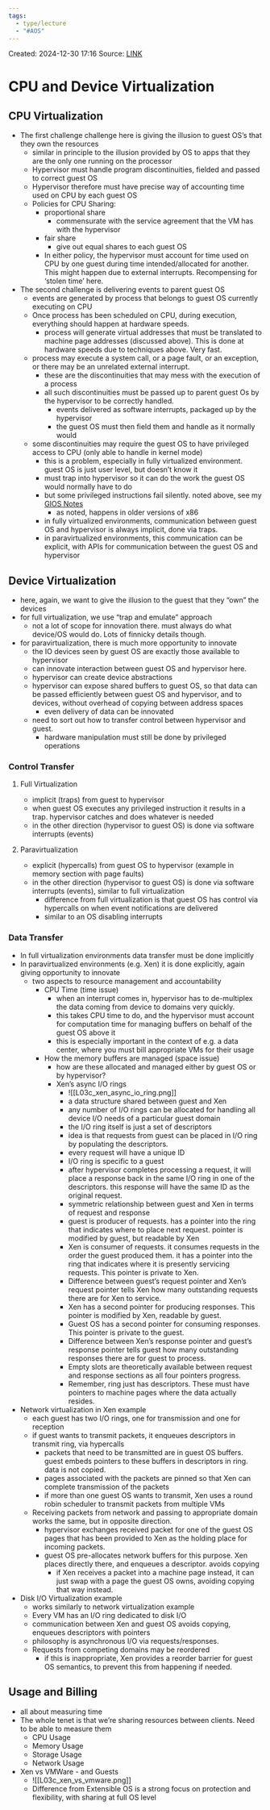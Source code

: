 ```yaml
---
tags:
  - type/lecture
  - "#AOS"
---
```

Created: 2024-12-30 17:16
Source: [LINK](https://andrewrepp.com/aos_lec_L03)

# CPU and Device Virtualization

## CPU Virtualization

- The first challenge challenge here is giving the illusion to guest OS’s that they own the resources
    - similar in principle to the illusion provided by OS to apps that they are the only one running on the processor
    - Hypervisor must handle program discontinuities, fielded and passed to correct guest OS
    - Hypervisor therefore must have precise way of accounting time used on CPU by each guest OS
    - Policies for CPU Sharing:
        - proportional share
            - commensurate with the service agreement that the VM has with the hypervisor
        - fair share
            - give out equal shares to each guest OS
        - In either policy, the hypervisor must account for time used on CPU by one guest during time intended/allocated for another. This might happen due to external interrupts. Recompensing for ‘stolen time’ here.
- The second challenge is delivering events to parent guest OS
    - events are generated by process that belongs to guest OS currently executing on CPU
    - Once process has been scheduled on CPU, during execution, everything should happen at hardware speeds.
        - process will generate virtual addresses that must be translated to machine page addresses (discussed above). This is done at hardware speeds due to techniques above. Very fast.
    - process may execute a system call, or a page fault, or an exception, or there may be an unrelated external interrupt.
        - these are the discontinuities that may mess with the execution of a process
        - all such discontinuities must be passed up to parent guest Os by the hypervisor to be correctly handled.
            - events delivered as software interrupts, packaged up by the hypervisor
            - the guest OS must then field them and handle as it normally would
    - some discontinuities may require the guest OS to have privileged access to CPU (only able to handle in kernel mode)
        - this is a problem, especially in fully virtualized environment. guest OS is just user level, but doesn’t know it
        - must trap into hypervisor so it can do the work the guest OS would normally have to do
        - but some privileged instructions fail silently. noted above, see my [GIOS Notes](https://andrewrepp.com/gios_lec_P3L6.html)
            - as noted, happens in older versions of x86
        - in fully virtualized environments, communication between guest OS and hypervisor is always implicit, done via traps.
        - in paravirtualized environments, this communication can be explicit, with APIs for communication between the guest OS and hypervisor

## Device Virtualization

- here, again, we want to give the illusion to the guest that they “own” the devices
- for full virtualization, we use “trap and emulate” approach
    - not a lot of scope for innovation there. must always do what device/OS would do. Lots of finnicky details though.
- for paravirtualization, there is much more opportunity to innovate
    - the IO devices seen by guest OS are exactly those available to hypervisor
    - can innovate interaction between guest OS and hypervisor here.
    - hypervisor can create device abstractions
    - hypervisor can expose shared buffers to guest OS, so that data can be passed efficiently between guest OS and hypervisor, and to devices, without overhead of copying between address spaces
        - even delivery of data can be innovated
    - need to sort out how to transfer control between hypervisor and guest.
        - hardware manipulation must still be done by privileged operations

### Control Transfer

1. Full Virtualization
    
    - implicit (traps) from guest to hypervisor
    - when guest OS executes any privileged instruction it results in a trap. hypervisor catches and does whatever is needed
    - in the other direction (hypervisor to guest OS) is done via software interrupts (events)
2. Paravirtualization
    
    - explicit (hypercalls) from guest OS to hypervisor (example in memory section with page faults)
    - in the other direction (hypervisor to guest OS) is done via software interrupts (events), similar to full virtualization
        - difference from full virtualization is that guest OS has control via hypercalls on when event notifications are delivered
        - similar to an OS disabling interrupts

### Data Transfer

- In full virtualization environments data transfer must be done implicitly
- In paravirtualized environments (e.g. Xen) it is done explicitly, again giving opportunity to innovate
    - two aspects to resource management and accountability
        - CPU Time (time issue)
            - when an interrupt comes in, hypervisor has to de-multiplex the data coming from device to domains very quickly.
            - this takes CPU time to do, and the hypervisor must account for computation time for managing buffers on behalf of the guest OS above it
            - this is especially important in the context of e.g. a data center, where you must bill appropriate VMs for their usage
        - How the memory buffers are managed (space issue)
            - how are these allocated and managed either by guest OS or by hypervisor?
            - Xen’s async I/O rings
	            - ![[L03c_xen_async_io_ring.png]]
	            - a data structure shared between guest and Xen
                - any number of I/O rings can be allocated for handling all device I/O needs of a particular guest domain
                - the I/O ring itself is just a set of descriptors
                - idea is that requests from guest can be placed in I/O ring by populating the descriptors.
                - every request will have a unique ID
                - I/O ring is specific to a guest
                - after hypervisor completes processing a request, it will place a response back in the same I/O ring in one of the descriptors. this response will have the same ID as the original request.
                - symmetric relationship between guest and Xen in terms of request and response
                - guest is producer of requests. has a pointer into the ring that indicates where to place next request. pointer is modified by guest, but readable by Xen
                - Xen is consumer of requests. it consumes requests in the order the guest produced them. it has a pointer into the ring that indicates where it is presently servicing requests. This pointer is private to Xen.
                - Difference between guest’s request pointer and Xen’s request pointer tells Xen how many outstanding requests there are for Xen to service.
                - Xen has a second pointer for producing responses. This pointer is modified by Xen, readable by guest.
                - Guest OS has a second pointer for consuming responses. This pointer is private to the guest.
                - Difference between Xen’s response pointer and guest’s response pointer tells guest how many outstanding responses there are for guest to process.
                - Empty slots are theoretically available between request and response sections as all four pointers progress.
                - Remember, ring just has descriptors. These must have pointers to machine pages where the data actually resides.
- Network virtualization in Xen example
    - each guest has two I/O rings, one for transmission and one for reception
    - if guest wants to transmit packets, it enqueues descriptors in transmit ring, via hypercalls
        - packets that need to be transmitted are in guest OS buffers. guest embeds pointers to these buffers in descriptors in ring. data is not copied.
        - pages associated with the packets are pinned so that Xen can complete transmission of the packets
        - if more than one guest OS wants to transmit, Xen uses a round robin scheduler to transmit packets from multiple VMs
    - Receiving packets from network and passing to appropriate domain works the same, but in opposite direction.
        - hypervisor exchanges received packet for one of the guest OS pages that has been provided to Xen as the holding place for incoming packets.
        - guest OS pre-allocates network buffers for this purpose. Xen places directly there, and enqueues a descriptor. avoids copying
            - if Xen receives a packet into a machine page instead, it can just swap with a page the guest OS owns, avoiding copying that way instead.
- Disk I/O Virtualization example
    - works similarly to network virtualization example
    - Every VM has an I/O ring dedicated to disk I/O
    - communication between Xen and guest OS avoids copying, enqueues descriptors with pointers
    - philosophy is asynchronous I/O via requests/responses.
    - Requests from competing domains may be reordered
        - if this is inappropriate, Xen provides a reorder barrier for guest OS semantics, to prevent this from happening if needed.

## Usage and Billing

- all about measuring time
- The whole tenet is that we’re sharing resources between clients. Need to be able to measure them
    - CPU Usage
    - Memory Usage
    - Storage Usage
    - Network Usage
- Xen vs VMWare - and Guests
	- ![[L03c_xen_vs_vmware.png]]
	- Difference from Extensible OS is a strong focus on protection and flexibility, with sharing at full OS level
